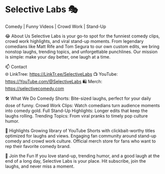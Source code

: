 # Selective Labs 🎭
Comedy | Funny Videos | Crowd Work | Stand-Up

😂 About Us
Selective Labs is your go-to spot for the funniest comedy clips, crowd work highlights, and viral stand-up moments. From legendary comedians like Matt Rife and Tom Segura to our own custom edits, we bring nonstop laughs, trending topics, and unforgettable punchlines. Our mission is simple: make your day better, one laugh at a time.

📫 Contact
<br>🌐 LinkTree: https://LinkTr.ee/SelectiveLabs
📺 YouTube: https://YouTube.com/@SelectiveLabs
🛍️ Merch: https://selectivecomedy.com

🛠️ What We Do
Comedy Shorts: Bite-sized laughs, perfect for your daily dose of funny.
Crowd Work Clips: Watch comedians turn audience moments into comedy gold.
Full Stand-Up Highlights: Longer edits that keep the laughs rolling.
Trending Topics: From viral pranks to timely pop culture humor.

🎤 Highlights
Growing library of YouTube Shorts with clickbait-worthy titles optimized for laughs and views.
Engaging fan community around stand-up comedy and crowd work culture.
Official merch store for fans who want to rep their favorite comedy brand.

📌 Join the Fun
If you love stand-up, trending humor, and a good laugh at the end of a long day, Selective Labs is your place. Hit subscribe, join the laughs, and never miss a moment.
